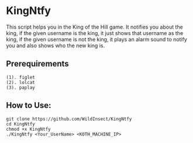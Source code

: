 # KingNtfy

This script helps you in the King of the Hill game. It notifies you about the king, if the given username is the king, it just shows that username as the king, if the given username is not the king, it plays an alarm sound to notify you and also shows who the new king is.

## Prerequirements
```
(1). figlet
(2). lolcat
(3). paplay
```
## How to Use:
```
git clone https://github.com/WildInsect/KingNtfy
cd KingNtfy
chmod +x KingNtfy
./KingNtfy <Your_UserName> <KOTH_MACHINE_IP>
```
